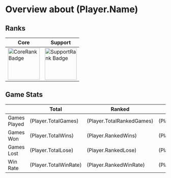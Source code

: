 ﻿# Overview about $($Player.Name)

## Ranks

| **Core**                                                           | **Support**                                                               |
| ------------------------------------------------------------------ | ------------------------------------------------------------------------- |
| <img src="$($Player.CoreBadge)" alt="CoreRank Badge" width="100"/> | <img src="$($Player.SupportBadge)" alt="SupportRank Badge" width="100" /> |

## Game Stats

|              | Total                   | Ranked                      | Unranked                      |
| ------------ | ----------------------- | --------------------------- | ----------------------------- |
| Games Played | $($Player.TotalGames)   | $($Player.TotalRankedGames) | $($Player.TotalUnrankedGames) |
| Games Won    | $($Player.TotalWins)    | $($Player.RankedWins)       | $($Player.UnrankedWins)       |
| Games Lost   | $($Player.TotalLose)    | $($Player.RankedLose)       | $($Player.UnrankedLose)       |
| Win Rate     | $($Player.TotalWinRate) | $($Player.RankedWinRate)    | $($Player.UnrankedWinRate)    |
